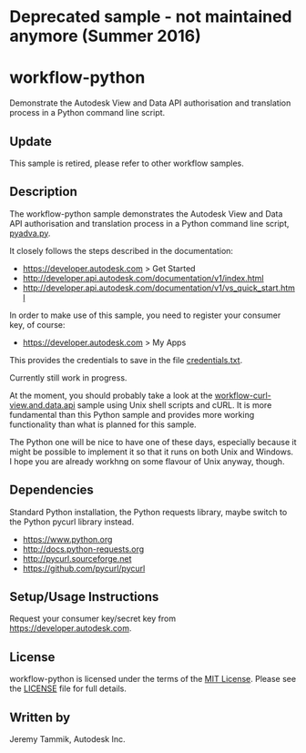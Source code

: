 # Deprecated sample - not maintained anymore (Summer 2016)

# workflow-python

Demonstrate the Autodesk View and Data API authorisation and translation process in a Python command line script.

## Update

This sample is retired, please refer to other workflow samples.

## Description

The workflow-python sample demonstrates the Autodesk View and Data API authorisation and translation process in a Python command line script, [pyadva.py](pyadva.py).

It closely follows the steps described in the documentation:

* https://developer.autodesk.com > Get Started
* http://developer.api.autodesk.com/documentation/v1/index.html
* http://developer.api.autodesk.com/documentation/v1/vs_quick_start.html

In order to make use of this sample, you need to register your consumer key, of course:

* https://developer.autodesk.com > My Apps

This provides the credentials to save in the file [credentials.txt](credentials.txt).

Currently still work in progress.

At the moment, you should probably take a look at the [workflow-curl-view.and.data.api](https://github.com/Developer-Autodesk/workflow-curl-view.and.data.api) sample using Unix shell scripts and cURL.
It is more fundamental than this Python sample and provides more working functionality than what is planned for this sample.

The Python one will be nice to have one of these days, especially because it might be possible to implement it so that it runs on both Unix and Windows. I hope you are already workhng on some flavour of Unix anyway, though.



## Dependencies

Standard Python installation, the Python requests library, maybe switch to the Python pycurl library instead.

* https://www.python.org
* http://docs.python-requests.org
* http://pycurl.sourceforge.net
* https://github.com/pycurl/pycurl


## Setup/Usage Instructions

Request your consumer key/secret key from https://developer.autodesk.com.


## License

workflow-python is licensed under the terms of the [MIT License](http://opensource.org/licenses/MIT). Please see the [LICENSE](LICENSE) file for full details.

## Written by

Jeremy Tammik, Autodesk Inc.
